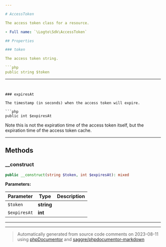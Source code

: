 ```yaml
---

# AccessToken

The access token class for a resource.

- Full name: `\Logto\Sdk\AccessToken`

## Properties

### token

The access token string.

```php
public string $token
```

---
```


### expiresAt

The timestamp (in seconds) when the access token will expire.

```php
public int $expiresAt
```

Note this is not the expiration time of the access token itself, but the
expiration time of the access token cache.

---

## Methods

### \_\_construct

```php
public __construct(string $token, int $expiresAt): mixed
```

**Parameters:**

| Parameter    | Type       | Description |
| ------------ | ---------- | ----------- |
| `$token`     | **string** |             |
| `$expiresAt` | **int**    |             |

---

---

> Automatically generated from source code comments on 2023-08-11 using [phpDocumentor](http://www.phpdoc.org/) and [saggre/phpdocumentor-markdown](https://github.com/Saggre/phpDocumentor-markdown)
